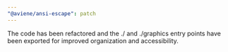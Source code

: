 ```yaml
---
"@aviene/ansi-escape": patch
---
```


The code has been refactored and the  ./  and  ./graphics  entry points have been exported for improved organization and accessibility.
